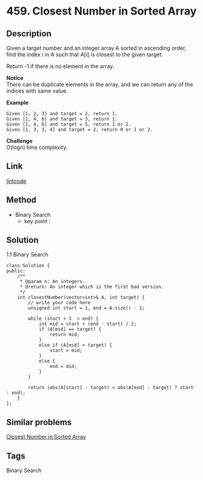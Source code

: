 # 459. Closest Number in Sorted Array

## Description

Given a target number and an integer array A sorted in ascending order, find the index i in A such that A[i] is closest to the given target.

Return -1 if there is no element in the array.

**Notice**  
There can be duplicate elements in the array, and we can return any of the indices with same value.

**Example**
```
Given [1, 2, 3] and target = 2, return 1.
Given [1, 4, 6] and target = 3, return 1.
Given [1, 4, 6] and target = 5, return 1 or 2.
Given [1, 3, 3, 4] and target = 2, return 0 or 1 or 2.
```

**Challenge**  
O(logn) time complexity.

## Link
[lintcode](https://lintcode.com/problem/closest-number-in-sorted-array/)

## Method
* Binary Search
  * key point : 

## Solution
1.1 Binary Search
~~~
class Solution {
public:
    /**
     * @param n: An integers.
     * @return: An integer which is the first bad version.
     */
    int closestNumber(vector<int>& A, int target) {
        // write your code here
        unsigned int start = 1, end = A.size() - 1;
        
        while (start + 1  < end) {
            int mid = start + (end - start) / 2;
            if (A[mid] == target) {
                return mid;
            }
            else if (A[mid] < target) {
                start = mid;
            }
            else {
                end = mid;
            }
        }

        return (abs(A[start] - target) < abs(A[end] - target) ? start : end);        
    }
};
~~~
## Similar problems
[Closest Number in Sorted Array](https://www.lintcode.com/problem/closest-number-in-sorted-array/)

## Tags
Binary Search